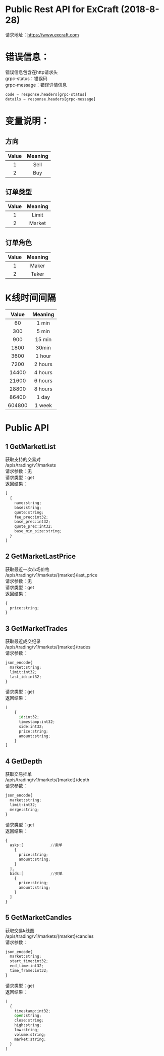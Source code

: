 # Public Rest API for ExCraft (2018-8-28)
请求地址：https://www.excraft.com

# 错误信息：
错误信息包含在http请求头<br>
grpc-status：错误码<br>
grpc-message：错误详情信息<br>
```python
code = response.headers[grpc-status]
details = response.headers[grpc-message]
```

# 变量说明：
## 方向
| Value	| Meaning |
| :-----: | :-------: |
| 1	| Sell |
| 2	| Buy |

## 订单类型
| Value	| Meaning |
| :-----: | :-------: |
| 1	| Limit |
| 2	| Market |

## 订单角色
| Value	| Meaning |
| :-----: | :-------: |
| 1	| Maker |
| 2	| Taker |

# K线时间间隔
| Value	| Meaning |
| :-----: | :-------: |
| 60	| 1 min |
| 300	| 5 min | 
| 900	| 15 min |
| 1800	| 30min |
| 3600	| 1 hour |
| 7200	| 2 hours |
| 14400	| 4 hours |
| 21600	| 6 hours |
| 28800	| 8 hours |
| 86400	| 1 day |
| 604800	| 1 week |

# Public API
## 1 GetMarketList
获取支持的交易对<br>
/apis/trading/v1/markets<br>
请求参数：无<br>
请求类型：get<br>
返回结果：<br>
```python
[
  {
    name:string;
    base:string;
    quote:string;
    fee_prec:int32;
    base_prec:int32;
    quote_prec:int32;
    base_min_size:string;
  }
]
```

## 2 GetMarketLastPrice
获取最近一次市场价格<br>
/apis/trading/v1/markets/{market}/last_price<br>
请求参数：无<br>
请求类型：get<br>
返回结果：<br>
```python
{
  price:string;
}
```

## 3 GetMarketTrades
获取最近成交纪录<br>
/apis/trading/v1/markets/{market}/trades<br>
请求参数：<br>
```python
json_encode{
  market:string;
  limit:int32;
  last_id:int32;
}
```
请求类型：get<br>
返回结果：<br>
```python
[
    {
      id:int32;
      timestamp:int32;
      side:int32;
      price:string;
      amount:string;
    }
]
```

## 4 GetDepth
获取交易挂单<br>
/apis/trading/v1/markets/{market}/depth<br>
请求参数：<br>
```python
json_encode{
  market:string;
  limit:int32;
  merge:string;
}
```
请求类型：get<br>
返回结果：<br>
```python
{
  asks:[            //卖单
    {
      price:string;
      amount:string;
    }
  ],
  bids:[            //买单
    {
      price:string;
      amount:string;
    }
  ]
}
```


## 5 GetMarketCandles
获取交易k线图<br>
/apis/trading/v1/markets/{market}/candles<br>
请求参数：<br>
```python
json_encode{
  market:string;
  start_time:int32;
  end_time:int32;
  time_frame:int32;
}
```
请求类型：get<br>
返回结果：<br>
```python
[
  {
    timestamp:int32;
    open:string;
    close:string;
    high:string;
    low:string;
    volume:string;
    market:string;
  }
]
```
